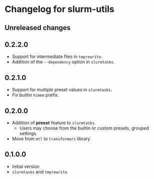 # Changelog for slurm-utils

## Unreleased changes

## 0.2.2.0

- Support for intermediate files in `tmprewrite`.
- Addition of the `--dependency` option in `slurmtasks`.

## 0.2.1.0

- Support for multiple preset values in `slurmtasks`.
- Fix builtin `himem` prefix.

## 0.2.0.0

- Addition of **preset** feature to `slurmtasks`. 
    - Users may choose from the builtin or custom presets, grouped settings.
- Move from `mtl` to `transformers` library

## 0.1.0.0

- Initial version
- `slurmtasks` and `tmprewrite`